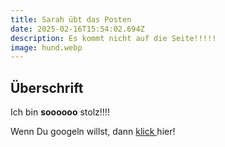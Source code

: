 ```yaml
---
title: Sarah übt das Posten
date: 2025-02-16T15:54:02.694Z
description: Es kommt nicht auf die Seite!!!!!
image: hund.webp
---
```

## Überschrift



Ich bin **soooooo** stolz!!!!



Wenn Du googeln willst, dann [klick ](https://www.google.com)hier!